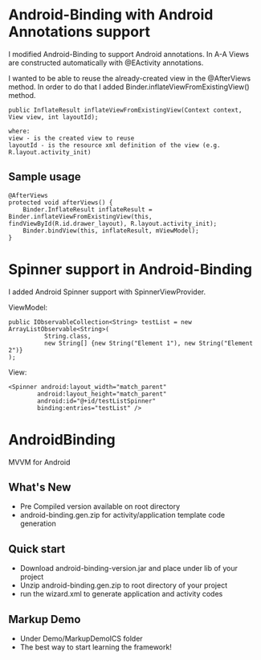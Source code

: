 Android-Binding with Android Annotations support
===========================

I modified Android-Binding to support Android annotations. In A-A Views are constructed automatically with @EActivity annotations. 

I wanted to be able to reuse the already-created view in the @AfterViews method. In order to do that I added Binder.inflateViewFromExistingView() method.

``` 
public InflateResult inflateViewFromExistingView(Context context,  View view, int layoutId);

where:
view - is the created view to reuse
layoutId - is the resource xml definition of the view (e.g.  R.layout.activity_init)
```

## Sample usage

```
@AfterViews
protected void afterViews() {
	Binder.InflateResult inflateResult = Binder.inflateViewFromExistingView(this, findViewById(R.id.drawer_layout), R.layout.activity_init);
	Binder.bindView(this, inflateResult, mViewModel);
}
```

Spinner support in Android-Binding
===========================
I added Android Spinner support with SpinnerViewProvider.

ViewModel:

```
public IObservableCollection<String> testList = new ArrayListObservable<String>(
          String.class,
          new String[] {new String("Element 1"), new String("Element 2")}
);
```

View:

```
<Spinner android:layout_width="match_parent"
        android:layout_height="match_parent"
        android:id="@+id/testListSpinner"
        binding:entries="testList" />
```

AndroidBinding
==============

MVVM for Android

## What's New

* Pre Compiled version available on root directory
* android-binding.gen.zip for activity/application template code generation

## Quick start

* Download android-binding-version.jar and place under lib of your project
* Unzip android-binding.gen.zip to root directory of your project
* run the wizard.xml to generate application and activity codes

## Markup Demo

* Under Demo/MarkupDemoICS folder
* The best way to start learning the framework! 